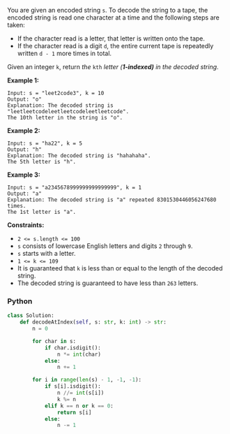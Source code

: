 You are given an encoded string  `s`. To decode the string to a tape, the encoded string is read one character at a time
and the following steps are taken:

- If the character read is a letter, that letter is written onto the tape.
- If the character read is a digit  `d`, the entire current tape is repeatedly written  `d - 1`  more times in total.

Given an integer  `k`, return  _the_ `kth` _letter (**1-indexed)**  in the decoded string_.

**Example 1:**

```
Input: s = "leet2code3", k = 10
Output: "o"
Explanation: The decoded string is "leetleetcodeleetleetcodeleetleetcode".
The 10th letter in the string is "o".
```

**Example 2:**

```
Input: s = "ha22", k = 5
Output: "h"
Explanation: The decoded string is "hahahaha".
The 5th letter is "h".
```

**Example 3:**

```
Input: s = "a2345678999999999999999", k = 1
Output: "a"
Explanation: The decoded string is "a" repeated 8301530446056247680 times.
The 1st letter is "a".
```

**Constraints:**

- `2 <= s.length <= 100`
- `s`  consists of lowercase English letters and digits  `2`  through  `9`.
- `s`  starts with a letter.
- `1 <= k <= 109`
- It is guaranteed that  `k`  is less than or equal to the length of the decoded string.
- The decoded string is guaranteed to have less than  `263`  letters.

### Python

```python
class Solution:
    def decodeAtIndex(self, s: str, k: int) -> str:
        n = 0

        for char in s:
            if char.isdigit():
                n *= int(char)
            else:
                n += 1

        for i in range(len(s) - 1, -1, -1):
            if s[i].isdigit():
                n //= int(s[i])
                k %= n
            elif k == n or k == 0:
                return s[i]
            else:
                n -= 1
```